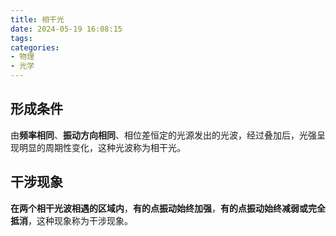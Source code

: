 ```yaml
---
title: 相干光
date: 2024-05-19 16:08:15
tags:
categories:
- 物理
- 光学
---
```


## 形成条件

由**频率相同**、**振动方向相同**、相位差恒定的光源发出的光波，经过叠加后，光强呈现明显的周期性变化，这种光波称为相干光。

## 干涉现象

**在两个相干光波相遇的区域内**，**有的点振动始终加强**，**有的点振动始终减弱或完全抵消**，这种现象称为干涉现象。

